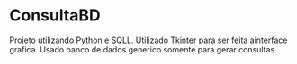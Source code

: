 # ConsultaBD
Projeto utilizando Python e SQLL.
Utilizado Tkinter para ser feita ainterface grafica.
Usado banco de dados generico somente para gerar consultas.

